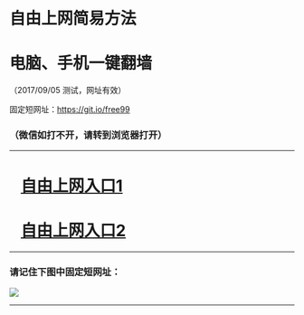 ﻿# 自由上网简易方法

# 电脑、手机一键翻墙

（2017/09/05 测试，网址有效）

固定短网址：https://git.io/free99

### （微信如打不开，请转到浏览器打开）


***





# &nbsp;&nbsp; <a href="http://ft12973251.fwq-tz1001.xyz/fwqtz01.html?t=090500126313 " target="_blank">自由上网入口1</a>
# &nbsp;&nbsp; <a href="http://ft1166515807.fwq-tz1002.xyz/fwqtz02.html?t=090500121352 " target="_blank">自由上网入口2</a>
***

### 请记住下图中固定短网址：

<img src="https://s3-us-west-2.amazonaws.com/fwq-1001/yjfq-20170905okok.png" /> 


***


